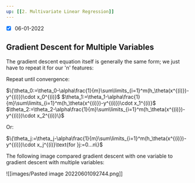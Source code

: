 ```yaml
---
up: [[2. Multivariate Linear Regression]]
---
```


- [x] 06-01-2022

## Gradient Descent for Multiple Variables

The gradient descent equation itself is generally the same form; we just have to repeat it for our 'n' features:

Repeat until convergence:

$\{\theta_0:=\theta_0-\alpha\frac{1}{m}\sum\limits_{i=1}^m(h_\theta(x^{(i)})-y^{(i)})\cdot x_0^{(i)}$
$\theta_1:=\theta_1-\alpha\frac{1}{m}\sum\limits_{i=1}^m(h_\theta(x^{(i)})-y^{(i)})\cdot x_1^{(i)}$
$\theta_2:=\theta_2-\alpha\frac{1}{m}\sum\limits_{i=1}^m(h_\theta(x^{(i)})-y^{(i)})\cdot x_2^{(i)}\}$

Or:

$\{\theta_j:=\theta_j-\alpha\frac{1}{m}\sum\limits_{i=1}^m(h_\theta(x^{(i)})-y^{(i)})\cdot x_j^{(i)}\text{for }j:=0...n\}$

The following image compared gradient descent with one variable to gradient descent with multiple variables:

![[images/Pasted image 20220601092744.png]]

